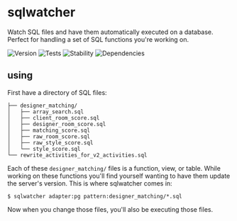 # sqlwatcher

Watch SQL files and have them automatically executed on a database. Perfect for handling a set of SQL functions you're working on.

![Version][BADGE_VERSION]
![Tests][BADGE_TRAVIS]
![Stability][BADGE_STABILITY]
![Dependencies][BADGE_DEPENDENCY]


## using

First have a directory of SQL files:

```
├── designer_matching/
│   ├── array_search.sql
│   ├── client_room_score.sql
│   ├── designer_room_score.sql
│   ├── matching_score.sql
│   ├── raw_room_score.sql
│   ├── raw_style_score.sql
│   └── style_score.sql
└── rewrite_activities_for_v2_activities.sql
```

Each of these `designer_matching/` files is a function, view, or table. While working on these functions you'll find yourself wanting to have them update the server's version. This is where sqlwatcher comes in:

```
$ sqlwatcher adapter:pg pattern:designer_matching/*.sql
```

Now when you change those files, you'll also be executing those files.


[BADGE_TRAVIS]: https://img.shields.io/travis/krainboltgreene/sqlwatcher.js.svg?maxAge=2592000&style=flat-square
[BADGE_VERSION]: https://img.shields.io/npm/v/sqlwatcher.svg?maxAge=2592000&style=flat-square
[BADGE_STABILITY]: https://img.shields.io/badge/stability-strong-green.svg?maxAge=2592000&style=flat-square
[BADGE_DEPENDENCY]: https://img.shields.io/david/krainboltgreene/sqlwatcher.js.svg?maxAge=2592000&style=flat-square
